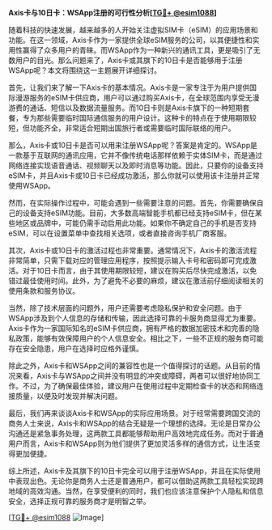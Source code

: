 **Axis卡与10日卡：WSApp注册的可行性分析[[TG💪+ @esim1088](https://t.me/s/esim1088)]**

随着科技的快速发展，越来越多的人开始关注虚拟SIM卡（eSIM）的应用场景和功能。在这一领域，Axis卡作为一家提供全球eSIM服务的公司，以其便捷性和实用性赢得了众多用户的青睐。而WSApp作为一种新兴的通讯工具，更是吸引了无数用户的目光。那么问题来了，Axis卡或其旗下的10日卡是否能够用于注册WSApp呢？本文将围绕这一主题展开详细探讨。

首先，让我们来了解一下Axis卡的基本情况。Axis卡是一家专注于为用户提供国际漫游服务的eSIM卡供应商，用户可以通过购买Axis卡，在全球范围内享受无漫游费的通话、短信以及数据流量服务。而10日卡则是Axis卡旗下的一种短期套餐，专为那些需要临时国际通信服务的用户设计。这种卡的特点在于使用期限较短，但功能齐全，非常适合短期出国旅行者或需要临时国际联络的用户。

那么，Axis卡或10日卡是否可以用来注册WSApp呢？答案是肯定的。WSApp是一款基于互联网的通讯应用，它并不像传统电话那样依赖于实体SIM卡，而是通过网络连接实现语音通话、视频聊天以及即时消息等功能。因此，只要你的设备支持eSIM卡，并且Axis卡或10日卡已经成功激活，那么你就可以使用该卡注册并正常使用WSApp。

然而，在实际操作过程中，可能会遇到一些需要注意的问题。首先，你需要确保自己的设备支持eSIM功能。目前，大多数高端智能手机都已经支持eSIM卡，但在某些地区或品牌中，可能仍需手动启用此功能。如果你不确定自己的手机是否支持eSIM，可以在设置菜单中查找相关选项，或者直接咨询手机厂商客服。

其次，Axis卡或10日卡的激活过程也非常重要。通常情况下，Axis卡的激活流程非常简单，只需下载对应的管理应用程序，按照提示输入卡号和密码即可完成激活。对于10日卡而言，由于其使用期限较短，建议在购买后尽快完成激活，以免错过最佳使用时间。此外，为了避免不必要的麻烦，建议在激活前仔细阅读相关的使用条款和服务协议。

当然，除了技术层面的问题外，用户还需要考虑隐私保护和安全问题。由于WSApp涉及到个人信息的存储和传输，因此选择可靠的卡服务商显得尤为重要。Axis卡作为一家国际知名的eSIM卡供应商，拥有严格的数据加密技术和完善的隐私政策，能够有效保障用户的个人信息安全。相比之下，一些不正规的服务商可能存在安全隐患，用户在选择时应格外谨慎。

除此之外，Axis卡和WSApp之间的兼容性也是一个值得探讨的话题。从目前的情况来看，Axis卡与WSApp之间并没有明显的冲突或障碍，两者可以很好地协同工作。不过，为了确保最佳体验，建议用户在使用过程中定期检查卡的状态和网络连接质量，以便及时发现并解决问题。

最后，我们再来谈谈Axis卡和WSApp的实际应用场景。对于经常需要跨国交流的商务人士来说，Axis卡和WSApp的结合无疑是一个理想的选择。无论是日常办公沟通还是紧急事务处理，这两款工具都能够帮助用户高效地完成任务。而对于普通用户而言，Axis卡和WSApp则为他们提供了更加灵活多样的通信方式，让生活变得更加便捷。

综上所述，Axis卡及其旗下的10日卡完全可以用于注册WSApp，并且在实际使用中表现出色。无论你是商务人士还是普通用户，都可以借助这两款工具轻松实现跨地域的高效沟通。当然，在享受便利的同时，我们也应该注意保护个人隐私和信息安全，选择正规可靠的服务商才是明智之举。

[[TG💪+ @esim1088](https://t.me/s/esim1088) ![Image](https://i.postimg.cc/4NQfJmqS/Snipaste-2025-05-13-00-14-12.png)]